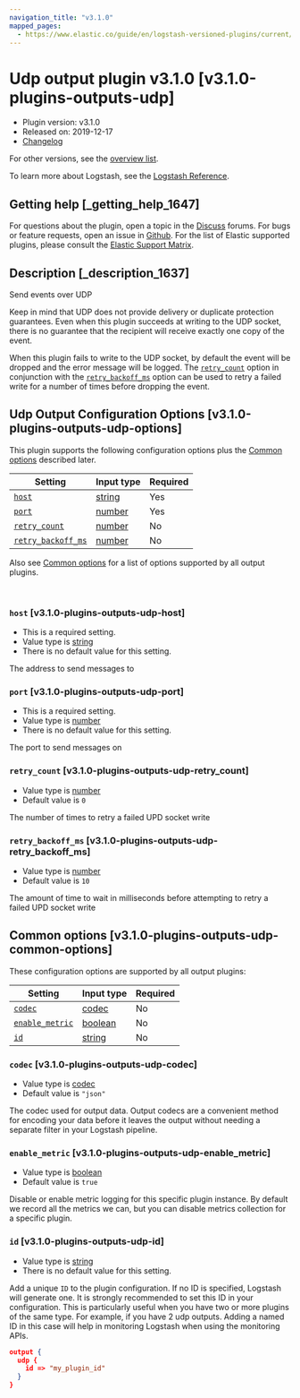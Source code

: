 ```yaml
---
navigation_title: "v3.1.0"
mapped_pages:
  - https://www.elastic.co/guide/en/logstash-versioned-plugins/current/v3.1.0-plugins-outputs-udp.html
---
```


# Udp output plugin v3.1.0 [v3.1.0-plugins-outputs-udp]


* Plugin version: v3.1.0
* Released on: 2019-12-17
* [Changelog](https://github.com/logstash-plugins/logstash-output-udp/blob/v3.1.0/CHANGELOG.md)

For other versions, see the [overview list](output-udp-index.md).

To learn more about Logstash, see the [Logstash Reference](logstash://reference/index.md).

## Getting help [_getting_help_1647]

For questions about the plugin, open a topic in the [Discuss](http://discuss.elastic.co) forums. For bugs or feature requests, open an issue in [Github](https://github.com/logstash-plugins/logstash-output-udp). For the list of Elastic supported plugins, please consult the [Elastic Support Matrix](https://www.elastic.co/support/matrix#matrix_logstash_plugins).


## Description [_description_1637]

Send events over UDP

Keep in mind that UDP does not provide delivery or duplicate protection guarantees. Even when this plugin succeeds at writing to the UDP socket, there is no guarantee that the recipient will receive exactly one copy of the event.

When this plugin fails to write to the UDP socket, by default the event will be dropped and the error message will be logged. The [`retry_count`](v3-1-0-plugins-outputs-udp.md#v3.1.0-plugins-outputs-udp-retry_count) option in conjunction with the [`retry_backoff_ms`](v3-1-0-plugins-outputs-udp.md#v3.1.0-plugins-outputs-udp-retry_backoff_ms) option can be used to retry a failed write for a number of times before dropping the event.


## Udp Output Configuration Options [v3.1.0-plugins-outputs-udp-options]

This plugin supports the following configuration options plus the [Common options](v3-1-0-plugins-outputs-udp.md#v3.1.0-plugins-outputs-udp-common-options) described later.

| Setting | Input type | Required |
| --- | --- | --- |
| [`host`](v3-1-0-plugins-outputs-udp.md#v3.1.0-plugins-outputs-udp-host) | [string](logstash://reference/configuration-file-structure.md#string) | Yes |
| [`port`](v3-1-0-plugins-outputs-udp.md#v3.1.0-plugins-outputs-udp-port) | [number](logstash://reference/configuration-file-structure.md#number) | Yes |
| [`retry_count`](v3-1-0-plugins-outputs-udp.md#v3.1.0-plugins-outputs-udp-retry_count) | [number](logstash://reference/configuration-file-structure.md#number) | No |
| [`retry_backoff_ms`](v3-1-0-plugins-outputs-udp.md#v3.1.0-plugins-outputs-udp-retry_backoff_ms) | [number](logstash://reference/configuration-file-structure.md#number) | No |

Also see [Common options](v3-1-0-plugins-outputs-udp.md#v3.1.0-plugins-outputs-udp-common-options) for a list of options supported by all output plugins.

 

### `host` [v3.1.0-plugins-outputs-udp-host]

* This is a required setting.
* Value type is [string](logstash://reference/configuration-file-structure.md#string)
* There is no default value for this setting.

The address to send messages to


### `port` [v3.1.0-plugins-outputs-udp-port]

* This is a required setting.
* Value type is [number](logstash://reference/configuration-file-structure.md#number)
* There is no default value for this setting.

The port to send messages on


### `retry_count` [v3.1.0-plugins-outputs-udp-retry_count]

* Value type is [number](logstash://reference/configuration-file-structure.md#number)
* Default value is `0`

The number of times to retry a failed UPD socket write


### `retry_backoff_ms` [v3.1.0-plugins-outputs-udp-retry_backoff_ms]

* Value type is [number](logstash://reference/configuration-file-structure.md#number)
* Default value is `10`

The amount of time to wait in milliseconds before attempting to retry a failed UPD socket write



## Common options [v3.1.0-plugins-outputs-udp-common-options]

These configuration options are supported by all output plugins:

| Setting | Input type | Required |
| --- | --- | --- |
| [`codec`](v3-1-0-plugins-outputs-udp.md#v3.1.0-plugins-outputs-udp-codec) | [codec](logstash://reference/configuration-file-structure.md#codec) | No |
| [`enable_metric`](v3-1-0-plugins-outputs-udp.md#v3.1.0-plugins-outputs-udp-enable_metric) | [boolean](logstash://reference/configuration-file-structure.md#boolean) | No |
| [`id`](v3-1-0-plugins-outputs-udp.md#v3.1.0-plugins-outputs-udp-id) | [string](logstash://reference/configuration-file-structure.md#string) | No |

### `codec` [v3.1.0-plugins-outputs-udp-codec]

* Value type is [codec](logstash://reference/configuration-file-structure.md#codec)
* Default value is `"json"`

The codec used for output data. Output codecs are a convenient method for encoding your data before it leaves the output without needing a separate filter in your Logstash pipeline.


### `enable_metric` [v3.1.0-plugins-outputs-udp-enable_metric]

* Value type is [boolean](logstash://reference/configuration-file-structure.md#boolean)
* Default value is `true`

Disable or enable metric logging for this specific plugin instance. By default we record all the metrics we can, but you can disable metrics collection for a specific plugin.


### `id` [v3.1.0-plugins-outputs-udp-id]

* Value type is [string](logstash://reference/configuration-file-structure.md#string)
* There is no default value for this setting.

Add a unique `ID` to the plugin configuration. If no ID is specified, Logstash will generate one. It is strongly recommended to set this ID in your configuration. This is particularly useful when you have two or more plugins of the same type. For example, if you have 2 udp outputs. Adding a named ID in this case will help in monitoring Logstash when using the monitoring APIs.

```json
output {
  udp {
    id => "my_plugin_id"
  }
}
```



